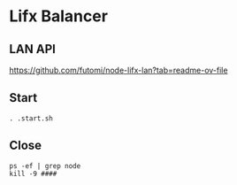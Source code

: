 # Lifx Balancer

## LAN API

https://github.com/futomi/node-lifx-lan?tab=readme-ov-file

## Start

`. .start.sh`

## Close

```
ps -ef | grep node
kill -9 ####
```
